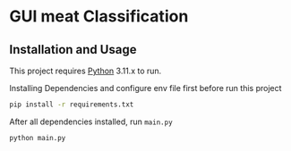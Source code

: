 # GUI meat Classification

## Installation and Usage

This project requires [Python](https://www.python.org/) 3.11.x to run.

Installing Dependencies and configure env file first before run this project

```sh
pip install -r requirements.txt
```

After all dependencies installed, run ```main.py```

```sh
python main.py
```